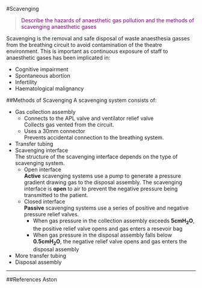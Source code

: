 #Scavenging
> <p style="color:purple";>Describe the hazards of anaesthetic gas pollution and the methods of scavenging anaesthetic gases </p>

Scavenging is the removal and safe disposal of waste anaesthesia gasses from the breathing circuit to avoid contamination of the theatre environment. This is important as continuous exposure of staff to anaesthetic gases has been implicated in:
* Cognitive impairment
* Spontaneous abortion
* Infertility
* Haematological malignancy

##Methods of Scavenging
A scavenging system consists of:
* Gas collection assembly  
    * Connects to the APL valve and ventilator relief valve  
    Collects gas vented from the circuit.
    * Uses a 30mm connector  
    Prevents accidental connection to the breathing system.
* Transfer tubing
* Scavenging interface  
The structure of the scavenging interface depends on the type of scavenging system.
    * Open interface  
    **Active** scavenging systems use a pump to generate a pressure gradient drawing gas to the disposal assembly. The scavenging interface is **open** to air to prevent the negative pressure being transmitted to the patient.
    * Closed interface  
    **Passive** scavenging systems use a series of positive and negative pressure relief valves.
        * When gas pressure in the collection assembly exceeds **5cmH<sub>2</sub>O**, the positive relief valve opens and gas enters a resevoir bag
        * When gas pressure in the disposal assembly falls below **0.5cmH<sub>2</sub>O**, the negative relief valve opens and gas enters the disposal assembly
* More transfer tubing
* Disposal assembly
        
---

##References
Aston